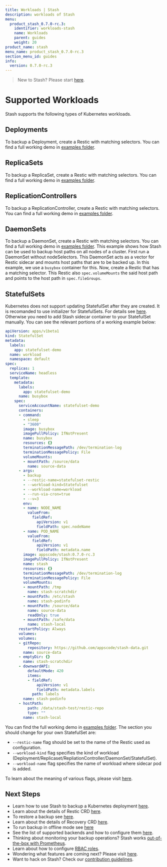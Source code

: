 ```yaml
---
title: Workloads | Stash
description: workloads of Stash
menu:
  product_stash_0.7.0-rc.3:
    identifier: workloads-stash
    name: Workloads
    parent: guides
    weight: 20
product_name: stash
menu_name: product_stash_0.7.0-rc.3
section_menu_id: guides
info:
  version: 0.7.0-rc.3
---
```


> New to Stash? Please start [here](/products/stash/0.7.0-rc.3/concepts/README).

# Supported Workloads

Stash supports the following types of Kubernetes workloads.

## Deployments
To backup a Deployment, create a Restic with matching selectors. You can find a full working demo in [examples folder](/products/stash/0.7.0-rc.3/examples/workloads/deployment.yaml).

## ReplicaSets
To backup a ReplicaSet, create a Restic with matching selectors. You can find a full working demo in [examples folder](/products/stash/0.7.0-rc.3/examples/workloads/replicaset.yaml).

## ReplicationControllers
To backup a ReplicationController, create a Restic with matching selectors. You can find a full working demo in [examples folder](/products/stash/0.7.0-rc.3/examples/workloads/rc.yaml).

## DaemonSets
To backup a DaemonSet, create a Restic with matching selectors. You can find a full working demo in [examples folder](/products/stash/0.7.0-rc.3/examples/workloads/daemonset.yaml). This example shows how Stash can be used to backup host paths on all nodes of a cluster. First run a DaemonSet without nodeSelectors. This DaemonSet acts as a vector for Restic sidecar and mounts host paths that are to be backed up. In this example, we use a `busybox` container for this. Now, create a Restic that has a matching selector. This Restic also `spec.volumeMounts` the said host path and points to the host path in `spec.fileGroups`.

## StatefulSets
Kubernetes does not support updating StatefulSet after they are created. It is recomanded to use initializer for StatefulSets. For details see [here](/products/stash/0.7.0-rc.3/initializer).
Otherwise you need to add Stash sidecar container to your StatefulSet manually. You can see the relevant portions of a working example below:

```yaml
apiVersion: apps/v1beta1
kind: StatefulSet
metadata:
  labels:
    app: statefulset-demo
  name: workload
  namespace: default
spec:
  replicas: 1
  serviceName: headless
  template:
    metadata:
      labels:
        app: statefulset-demo
      name: busybox
    spec:
      serviceAccountName: statefulset-demo
      containers:
      - command:
        - sleep
        - "3600"
        image: busybox
        imagePullPolicy: IfNotPresent
        name: busybox
        resources: {}
        terminationMessagePath: /dev/termination-log
        terminationMessagePolicy: File
        volumeMounts:
        - mountPath: /source/data
          name: source-data
      - args:
        - backup
        - --restic-name=statefulset-restic
        - --workload-kind=Statefulset
        - --workload-name=workload
        - --run-via-cron=true
        - --v=3
        env:
        - name: NODE_NAME
          valueFrom:
            fieldRef:
              apiVersion: v1
              fieldPath: spec.nodeName
        - name: POD_NAME
          valueFrom:
            fieldRef:
              apiVersion: v1
              fieldPath: metadata.name
        image: appscode/stash:0.7.0-rc.3
        imagePullPolicy: IfNotPresent
        name: stash
        resources: {}
        terminationMessagePath: /dev/termination-log
        terminationMessagePolicy: File
        volumeMounts:
        - mountPath: /tmp
          name: stash-scratchdir
        - mountPath: /etc/stash
          name: stash-podinfo
        - mountPath: /source/data
          name: source-data
          readOnly: true
        - mountPath: /safe/data
          name: stash-local
      restartPolicy: Always
      volumes:
      volumes:
      - gitRepo:
          repository: https://github.com/appscode/stash-data.git
        name: source-data
      - emptyDir: {}
        name: stash-scratchdir
      - downwardAPI:
          defaultMode: 420
          items:
          - fieldRef:
              apiVersion: v1
              fieldPath: metadata.labels
            path: labels
        name: stash-podinfo
      - hostPath:
          path: /data/stash-test/restic-repo
          type: ""
        name: stash-local
```

You can find the full working demo in [examples folder](/products/stash/0.7.0-rc.3/examples/workloads/statefulset.yaml). The section you should change for your own StatefulSet are:

 - `--restic-name` flag should be set to the name of the Restic used as configuration.
 - `--workload-kind` flag specifies the kind of workload (Deployment/Replicaset/RepliationController/DaemonSet/StatefulSet).
 - `--workload-name` flag specifies the name of workload where sidecar pod is added.

To learn about the meaning of various flags, please visit [here](/products/stash/0.7.0-rc.3/reference/stash_backup).

## Next Steps

- Learn how to use Stash to backup a Kubernetes deployment [here](/products/stash/0.7.0-rc.3/guides/backup).
- Learn about the details of Restic CRD [here](/products/stash/0.7.0-rc.3/concepts/crds/restic).
- To restore a backup see [here](/products/stash/0.7.0-rc.3/guides/restore).
- Learn about the details of Recovery CRD [here](/products/stash/0.7.0-rc.3/concepts/crds/recovery).
- To run backup in offline mode see [here](/products/stash/0.7.0-rc.3/guides/offline_backup)
- See the list of supported backends and how to configure them [here](/products/stash/0.7.0-rc.3/guides/backends).
- Thinking about monitoring your backup operations? Stash works [out-of-the-box with Prometheus](/products/stash/0.7.0-rc.3/guides/monitoring).
- Learn about how to configure [RBAC roles](/products/stash/0.7.0-rc.3/guides/rbac).
- Wondering what features are coming next? Please visit [here](/products/stash/0.7.0-rc.3/roadmap).
- Want to hack on Stash? Check our [contribution guidelines](/products/stash/0.7.0-rc.3/CONTRIBUTING).
